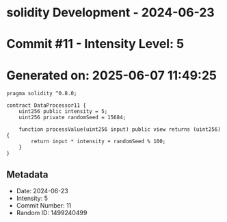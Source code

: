 ﻿# solidity Development - 2024-06-23
# Commit #11 - Intensity Level: 5
# Generated on: 2025-06-07 11:49:25
```solidity
pragma solidity ^0.8.0;

contract DataProcessor11 {
    uint256 public intensity = 5;
    uint256 private randomSeed = 15684;

    function processValue(uint256 input) public view returns (uint256) {
        return input * intensity + randomSeed % 100;
    }
}
```
## Metadata
- Date: 2024-06-23
- Intensity: 5
- Commit Number: 11
- Random ID: 1499240499

